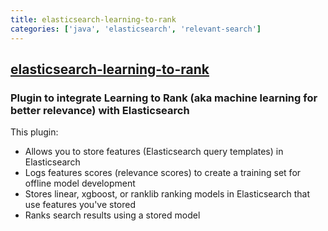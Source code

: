 ```yaml
---
title: elasticsearch-learning-to-rank
categories: ['java', 'elasticsearch', 'relevant-search']
---
```

## [elasticsearch-learning-to-rank](https://github.com/o19s/elasticsearch-learning-to-rank)

### Plugin to integrate Learning to Rank (aka machine learning for better relevance) with Elasticsearch


This plugin:

- Allows you to store features (Elasticsearch query templates) in Elasticsearch
- Logs features scores (relevance scores) to create a training set for offline model development
- Stores linear, xgboost, or ranklib ranking models in Elasticsearch that use features you've stored
- Ranks search results using a stored model
